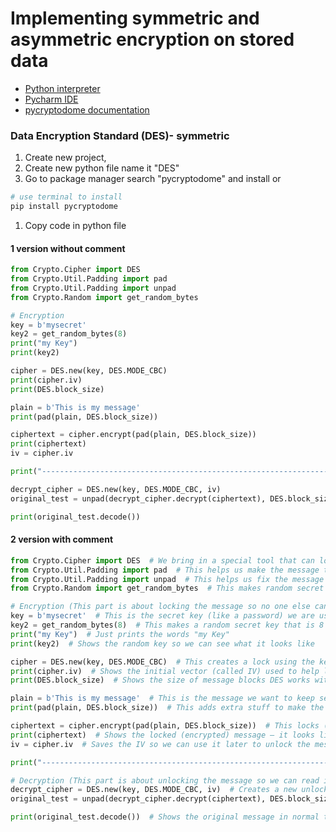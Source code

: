 # Implementing symmetric and asymmetric encryption on stored data 

- [Python interpreter](https://python.org)
- [Pycharm IDE](https://www.jetbrains.com/pycharm/)
- [pycryptodome documentation](https://www.pycryptodome.org/)

### Data Encryption Standard (DES)- symmetric
1. Create new project, 
1. Create new python file name it "DES"
1. Go to package manager search "pycryptodome" and install 
or 
```sh
# use terminal to install
pip install pycryptodome
```
1. Copy code in python file

#### 1 version without comment 
```py
from Crypto.Cipher import DES
from Crypto.Util.Padding import pad
from Crypto.Util.Padding import unpad
from Crypto.Random import get_random_bytes

# Encryption
key = b'mysecret'
key2 = get_random_bytes(8)
print("my Key")
print(key2)

cipher = DES.new(key, DES.MODE_CBC)
print(cipher.iv)
print(DES.block_size)

plain = b'This is my message'
print(pad(plain, DES.block_size))

ciphertext = cipher.encrypt(pad(plain, DES.block_size))
print(ciphertext)
iv = cipher.iv

print("--------------------------------------------------------------------")

decrypt_cipher = DES.new(key, DES.MODE_CBC, iv)
original_test = unpad(decrypt_cipher.decrypt(ciphertext), DES.block_size)

print(original_test.decode())
```

#### 2 version with comment
```py
from Crypto.Cipher import DES  # We bring in a special tool that can lock and unlock secret messages
from Crypto.Util.Padding import pad  # This helps us make the message the right size for locking
from Crypto.Util.Padding import unpad  # This helps us fix the message size after unlocking
from Crypto.Random import get_random_bytes  # This makes random secret keys like magic passwords

# Encryption (This part is about locking the message so no one else can read it)
key = b'mysecret'  # This is the secret key (like a password) we are using to lock the message
key2 = get_random_bytes(8)  # This makes a random secret key that is 8 bytes long(64 bit)
print("my Key")  # Just prints the words "my Key"
print(key2)  # Shows the random key so we can see what it looks like

cipher = DES.new(key, DES.MODE_CBC)  # This creates a lock using the key and a method called CBC
print(cipher.iv)  # Shows the initial vector (called IV) used to help lock the message
print(DES.block_size)  # Shows the size of message blocks DES works with (usually 8)

plain = b'This is my message'  # This is the message we want to keep secret
print(pad(plain, DES.block_size))  # This adds extra stuff to make the message the right size for locking

ciphertext = cipher.encrypt(pad(plain, DES.block_size))  # This locks (encrypts) the message using our secret key
print(ciphertext)  # Shows the locked (encrypted) message — it looks like random numbers and letters!
iv = cipher.iv  # Saves the IV so we can use it later to unlock the message

print("--------------------------------------------------------------------")  # Prints a line to separate the parts

# Decryption (This part is about unlocking the message so we can read it again)
decrypt_cipher = DES.new(key, DES.MODE_CBC, iv)  # Creates a new unlocker using the same key and IV
original_test = unpad(decrypt_cipher.decrypt(ciphertext), DES.block_size)  # Unlocks the message and removes extra padding

print(original_test.decode())  # Shows the original message in normal text so we can read it

```